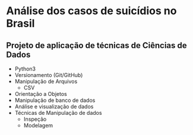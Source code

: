 # Análise dos casos de suicídios no Brasil
## Projeto de aplicação de técnicas de Ciências de Dados
- Python3
- Versionamento (Git/GitHub)
- Manipulação de Arquivos
  - CSV
- Orientação a Objetos
- Manipulação de banco de dados
- Análise e visualização de dados
- Técnicas de Manipulação de dados
  - Inspeção
  - Modelagem